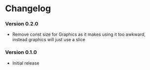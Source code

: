 # Changelog

### Version 0.2.0
- Remove const size for Graphics as it makes using it too awkward, instead graphics will just use a slice

### Version 0.1.0
- Initial release